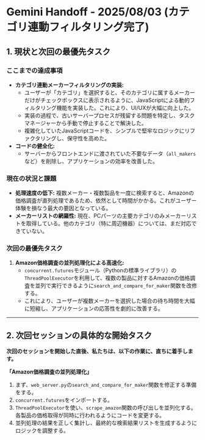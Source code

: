 # Gemini Handoff - 2025/08/03 (カテゴリ連動フィルタリング完了)

## 1. 現状と次回の最優先タスク

### ここまでの達成事項
*   **カテゴリ連動メーカーフィルタリングの実装:**
    *   ユーザーが「カテゴリ」を選択すると、そのカテゴリに属するメーカーだけがチェックボックスに表示されるように、JavaScriptによる動的フィルタリング機能を実装した。これにより、UI/UXが大幅に向上した。
    *   実装の過程で、古いサーバープロセスが残留する問題を特定し、タスクマネージャーから手動で停止することで解決した。
    *   複雑化していたJavaScriptコードを、シンプルで堅牢なロジックにリファクタリングし、保守性を高めた。
*   **コードの健全化:**
    *   サーバーからフロントエンドに渡されていた不要なデータ（`all_makers`など）を削除し、アプリケーションの効率を改善した。

### 現在の状況と課題
*   **処理速度の低下:** 複数メーカー・複数製品を一度に検索すると、Amazonの価格調査が直列処理であるため、依然として時間がかかる。これがユーザー体験を損なう最大の要因となっている。
*   **メーカーリストの網羅性:** 現在、PCパーツの主要カテゴリのみメーカーリストを取得している。他のカテゴリ（特に周辺機器）については、まだ対応できていない。

### 次回の最優先タスク
1.  **Amazon価格調査の並列処理化による高速化:**
    *   `concurrent.futures`モジュール（Pythonの標準ライブラリ）の`ThreadPoolExecutor`を利用して、複数の製品に対するAmazonの価格調査を並列で実行できるように`search_and_compare_for_maker`関数を改修する。
    *   これにより、ユーザーが複数メーカーを選択した場合の待ち時間を大幅に短縮し、アプリケーションの応答性を劇的に改善する。

---

## 2. 次回セッションの具体的な開始タスク

**次回のセッションを開始した直後、私たちは、以下の作業に、直ちに着手します。**

**「Amazon価格調査の並列処理化」**

1.  まず、`web_server.py`の`search_and_compare_for_maker`関数を修正する準備をする。
2.  `concurrent.futures`をインポートする。
3.  `ThreadPoolExecutor`を使い、`scrape_amazon`関数の呼び出しを並列化する。各製品の価格取得が同時に行われるようにコードを変更する。
4.  並列処理の結果を正しく集計し、最終的な検索結果リストを生成するようにロジックを調整する。
